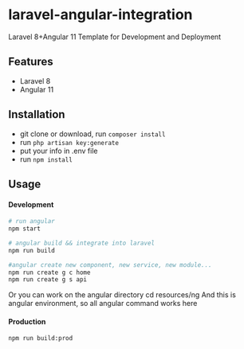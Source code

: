# laravel-angular-integration
Laravel 8+Angular 11 Template for Development and Deployment

## Features

- Laravel 8
- Angular 11

## Installation
- git clone or download, run `composer install`
- run `php artisan key:generate`
- put your info in .env file
- run `npm install`

## Usage

#### Development

```bash
# run angular
npm start

# angular build && integrate into laravel
npm run build

#angular create new component, new service, new module...
npm run create g c home
npm run create g s api
```

Or you can work on the angular directory
cd resources/ng
And this is angular environment, so all angular command works here

#### Production

```bash
npm run build:prod
```

